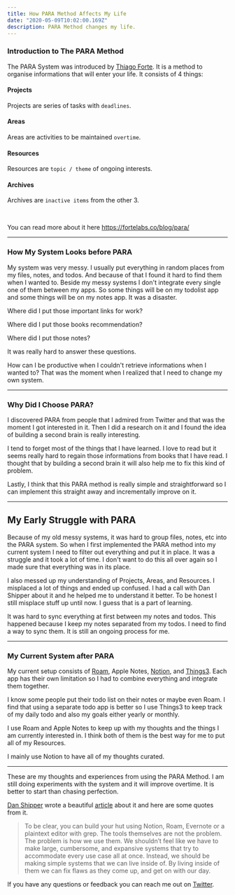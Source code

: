 ```yaml
---
title: How PARA Method Affects My Life
date: "2020-05-09T10:02:00.169Z"
description: PARA Method changes my life.
---
```


### Introduction to The PARA Method
The PARA System was introduced by [Thiago Forte](https://fortelabs.com). It is a method to organise informations that will enter your life. It consists of 4 things:

#### Projects

Projects are series of tasks with `deadlines`.

#### Areas

Areas are activities to be maintained `overtime`.

#### Resources

Resources are `topic / theme` of ongoing interests.

#### Archives

Archives are `inactive items` from the other 3.

<br>

You can read more about it here https://fortelabs.co/blog/para/

---

### How My System Looks before PARA
My system was very messy. I usually put everything in random places from my files, notes, and todos. And because of that I found it hard to find them when I wanted to. Beside my messy systems I don't integrate every single one of them between my apps. So some things will be on my todolist app and some things will be on my notes app. It was a disaster.

Where did I put those important links for work?

Where did I put those books recommendation?

Where did I put those notes?

It was really hard to answer these questions.

How can I be productive when I couldn't retrieve informations when I wanted to?
That was the moment when I realized that I need to change my own system.

---

### Why Did I Choose PARA?
I discovered PARA from people that I admired from Twitter and that was the moment I got interested in it. Then I did a research on it and I found the idea of building a second brain is really interesting. 

I tend to forget most of the things that I have learned. I love to read but it seems really hard to regain those informations from books that I have read. I thought that by building a second brain it will also help me to fix this kind of problem.

Lastly, I think that this PARA method is really simple and straightforward so I can implement this straight away and incrementally improve on it.

---

## My Early Struggle with PARA
Because of my old messy systems, it was hard to group files, notes, etc into the PARA system. So when I first implemented the PARA method into my current system I need to filter out everything and put it in place. It was a struggle and it took a lot of time. I don't want to do this all over again so I made sure that everything was in its place.

I also messed up my understanding of Projects, Areas, and Resources. I misplaced a lot of things and ended up confused. I had a call with Dan Shipper about it and he helped me to understand it better. To be honest I still misplace stuff up until now. I guess that is a part of learning.

It was hard to sync everything at first between my notes and todos. This happened because I keep my notes separated from my todos. I need to find a way to sync them. It is still an ongoing process for me.

---

### My Current System after PARA
My current setup consists of [Roam](https://roamresearch.com), Apple Notes, [Notion](https://notion.so), and [Things3](https://culturedcode.com/). Each app has their own limitation so I had to combine everything and integrate them together. 

I know some people put their todo list on their notes or maybe even Roam. I find that using a separate todo app is better so I use Things3 to keep track of my daily todo and also my goals either yearly or monthly.

I use Roam and Apple Notes to keep up with my thoughts and the things I am currently interested in. I think both of them is the best way for me to put all of my Resources.

I mainly use Notion to have all of my thoughts curated.

---

These are my thoughts and experiences from using the PARA Method. I am still doing experiments with the system and it will improve overtime. It is better to start than chasing perfection.

[Dan Shipper](https://twitter.com/danshipper) wrote a beautiful [article](https://superorganizers.substack.com/p/if-your-system-was-a-house-would)  about it and here are some quotes from it.
> To be clear, you can build your hut using Notion, Roam, Evernote or a plaintext editor with grep. The tools themselves are not the problem. The problem is how we use them.
> We shouldn’t feel like we have to make large, cumbersome, and expansive systems that try to accommodate every use case all at once.
> Instead, we should be making simple systems that we can live inside of. By living inside of them we can fix flaws as they come up, and get on with our day.

If you have any questions or feedback you can reach me out on [Twitter](https://twitter.com/juliancanderson).

